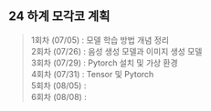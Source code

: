 ## 24 하계 모각코 계획  
  
> 1회차 (07/05) : 모델 학습 방법 개념 정리  
> 2회차 (07/26) : 음성 생성 모델과 이미지 생성 모델  
> 3회차 (07/29) : Pytorch 설치 및 가상 환경  
> 4회차 (07/31) : Tensor 및 Pytorch  
> 5회차 (08/05) :   
> 6회차 (08/08) :
